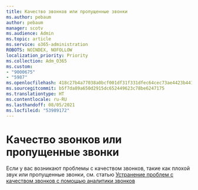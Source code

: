 ```yaml
---
title: Качество звонков или пропущенные звонки
ms.author: pebaum
author: pebaum
manager: scotv
ms.audience: Admin
ms.topic: article
ms.service: o365-administration
ROBOTS: NOINDEX, NOFOLLOW
localization_priority: Priority
ms.collection: Adm_O365
ms.custom:
- "9000675"
- "5987"
ms.openlocfilehash: 418c27b4a77038a0bcf001df31f331dfec64cec73ae4423b441c849b63e0bc48
ms.sourcegitcommit: b5f7da89a650d2915dc652449623c78be6247175
ms.translationtype: HT
ms.contentlocale: ru-RU
ms.lasthandoff: 08/05/2021
ms.locfileid: "53989172"
---
```

# <a name="call-quality-or-dropped-calls"></a>Качество звонков или пропущенные звонки

Если у вас возникают проблемы с качеством звонков, такие как плохой звук или пропущенные звонки, см. статью [Устранение проблем с качеством звонков с помощью аналитики звонков](https://docs.microsoft.com/microsoftteams/use-call-analytics-to-troubleshoot-poor-call-quality#troubleshoot-call-quality-problems-using-call-analytics)